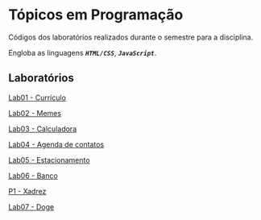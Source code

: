 # Tópicos em Programação

Códigos dos laboratórios realizados durante o semestre para a disciplina.

Engloba as linguagens ***```HTML/CSS```***, ***```JavaScript```***.

## Laboratórios
[Lab01 - Currículo](https://h-ssiqueira.github.io/ProgramsCOLLEGE/TP/lab01)

[Lab02 - Memes](https://h-ssiqueira.github.io/ProgramsCOLLEGE/TP/lab02)

[Lab03 - Calculadora](https://h-ssiqueira.github.io/ProgramsCOLLEGE/TP/lab03)

[Lab04 - Agenda de contatos](https://h-ssiqueira.github.io/ProgramsCOLLEGE/TP/lab04)

[Lab05 - Estacionamento](https://h-ssiqueira.github.io/ProgramsCOLLEGE/TP/lab05)

[Lab06 - Banco](https://h-ssiqueira.github.io/ProgramsCOLLEGE/TP/lab06)

[P1 - Xadrez](https://h-ssiqueira.github.io/ProgramsCOLLEGE/TP/trabalho_1)

[Lab07 - Doge](https://h-ssiqueira.github.io/ProgramsCOLLEGE/TP/lab07)
